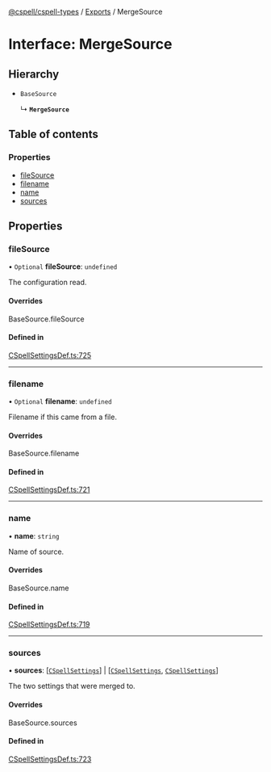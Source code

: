 [@cspell/cspell-types](../README.md) / [Exports](../modules.md) / MergeSource

# Interface: MergeSource

## Hierarchy

- `BaseSource`

  ↳ **`MergeSource`**

## Table of contents

### Properties

- [fileSource](MergeSource.md#filesource)
- [filename](MergeSource.md#filename)
- [name](MergeSource.md#name)
- [sources](MergeSource.md#sources)

## Properties

### fileSource

• `Optional` **fileSource**: `undefined`

The configuration read.

#### Overrides

BaseSource.fileSource

#### Defined in

[CSpellSettingsDef.ts:725](https://github.com/streetsidesoftware/cspell/blob/bc3346a/packages/cspell-types/src/CSpellSettingsDef.ts#L725)

___

### filename

• `Optional` **filename**: `undefined`

Filename if this came from a file.

#### Overrides

BaseSource.filename

#### Defined in

[CSpellSettingsDef.ts:721](https://github.com/streetsidesoftware/cspell/blob/bc3346a/packages/cspell-types/src/CSpellSettingsDef.ts#L721)

___

### name

• **name**: `string`

Name of source.

#### Overrides

BaseSource.name

#### Defined in

[CSpellSettingsDef.ts:719](https://github.com/streetsidesoftware/cspell/blob/bc3346a/packages/cspell-types/src/CSpellSettingsDef.ts#L719)

___

### sources

• **sources**: [[`CSpellSettings`](CSpellSettings.md)] \| [[`CSpellSettings`](CSpellSettings.md), [`CSpellSettings`](CSpellSettings.md)]

The two settings that were merged to.

#### Overrides

BaseSource.sources

#### Defined in

[CSpellSettingsDef.ts:723](https://github.com/streetsidesoftware/cspell/blob/bc3346a/packages/cspell-types/src/CSpellSettingsDef.ts#L723)
